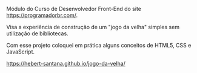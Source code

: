 Módulo do Curso de Desenvolvedor Front-End do site https://programadorbr.com/.

Visa a experiência de construção de um "jogo da velha" simples sem utilização de bibliotecas. 

Com esse projeto coloquei em prática alguns conceitos de HTML5, CSS e JavaScript.

https://hebert-santana.github.io/jogo-da-velha/
